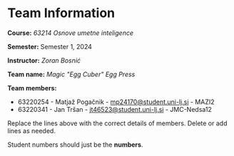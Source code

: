 # Team Information

**Course:** _63214 Osnove umetne inteligence_

**Semester:** Semester 1, 2024

**Instructor:** _Zoran Bosnić_

**Team name:** _Magic "Egg Cuber" Egg Press_

**Team members:**

* 63220254 - Matjaž Pogačnik - mp24170@student.uni-lj.si - MAZI2
* 63220341 - Jan Tršan - jt46523@student.uni-lj.si - JMC-Nedsa12

Replace the lines above with the correct details of members. Delete or add lines as needed.

Student numbers should just be the **numbers**.
